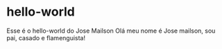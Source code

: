 # hello-world
Esse é o hello-world do Jose Mailson
Olá meu nome é Jose mailson, sou pai, casado e flamenguista!
